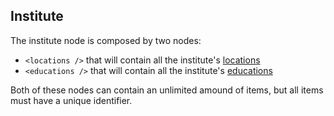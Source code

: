 ## Institute
The institute node is composed by two nodes:
* `<locations />` that will contain all the institute's [locations](location.md)
* `<educations />` that will contain all the institute's [educations](education.md)

Both of these nodes can contain an unlimited amound of items, but all items must have a unique identifier.
